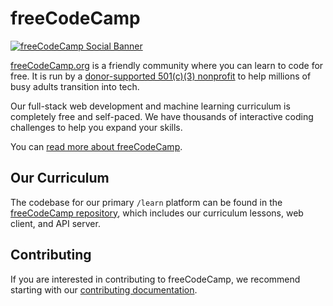 # freeCodeCamp

[![freeCodeCamp Social Banner](https://s3.amazonaws.com/freecodecamp/wide-social-banner.png)](https://www.freecodecamp.org/)

[freeCodeCamp.org](https://www.freecodecamp.org) is a friendly community where you can learn to code for free. It is run by a [donor-supported 501(c)(3) nonprofit](https://www.freecodecamp.org/donate) to help millions of busy adults transition into tech.

Our full-stack web development and machine learning curriculum is completely free and self-paced. We have thousands of interactive coding challenges to help you expand your skills.

You can [read more about freeCodeCamp](https://freecodecamp.org/news/about).

## Our Curriculum

The codebase for our primary `/learn` platform can be found in the [freeCodeCamp repository](https://github.com/freeCodeCamp/freeCodeCamp), which includes our curriculum lessons, web client, and API server.

## Contributing

If you are interested in contributing to freeCodeCamp, we recommend starting with our [contributing documentation](https://contribute.freecodecamp.org).
